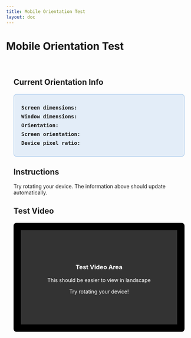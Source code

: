 ```yaml
---
title: Mobile Orientation Test
layout: doc
---
```


# Mobile Orientation Test

<div class="orientation-test">
  <h2>Current Orientation Info</h2>
  <div id="orientation-info">
    <p><strong>Screen dimensions:</strong> <span id="screen-size"></span></p>
    <p><strong>Window dimensions:</strong> <span id="window-size"></span></p>
    <p><strong>Orientation:</strong> <span id="orientation"></span></p>
    <p><strong>Screen orientation:</strong> <span id="screen-orientation"></span></p>
    <p><strong>Device pixel ratio:</strong> <span id="pixel-ratio"></span></p>
  </div>
  
  <h2>Instructions</h2>
  <p>Try rotating your device. The information above should update automatically.</p>
  
  <h2>Test Video</h2>
  <div style="background: #000; padding: 20px; border-radius: 8px; margin: 20px 0;">
    <div style="background: #333; color: white; padding: 20px; text-align: center; aspect-ratio: 16/9; display: flex; align-items: center; justify-content: center;">
      <div>
        <h3>Test Video Area</h3>
        <p>This should be easier to view in landscape</p>
        <p>Try rotating your device!</p>
      </div>
    </div>
  </div>
</div>

<script setup>
import { onMounted } from 'vue'

onMounted(() => {
  function updateOrientationInfo() {
    document.getElementById('screen-size').textContent = `${screen.width} × ${screen.height}`;
    document.getElementById('window-size').textContent = `${window.innerWidth} × ${window.innerHeight}`;
    document.getElementById('orientation').textContent = window.innerHeight > window.innerWidth ? 'Portrait' : 'Landscape';
    document.getElementById('screen-orientation').textContent = screen.orientation ? screen.orientation.type : 'Unknown';
    document.getElementById('pixel-ratio').textContent = window.devicePixelRatio;
  }
  
  // Initial update
  updateOrientationInfo();
  
  // Listen for orientation changes
  window.addEventListener('orientationchange', () => {
    setTimeout(updateOrientationInfo, 100);
  });
  
  window.addEventListener('resize', updateOrientationInfo);
  
  if (screen.orientation) {
    screen.orientation.addEventListener('change', updateOrientationInfo);
  }
});
</script>

<style scoped>
.orientation-test {
  max-width: 800px;
  margin: 0 auto;
  padding: 20px;
}

#orientation-info {
  background: rgba(0, 100, 200, 0.1);
  border: 1px solid rgba(0, 100, 200, 0.3);
  border-radius: 8px;
  padding: 20px;
  margin: 20px 0;
  font-family: monospace;
}

#orientation-info p {
  margin: 8px 0;
}

#orientation-info span {
  color: #0066cc;
  font-weight: bold;
}
</style>
